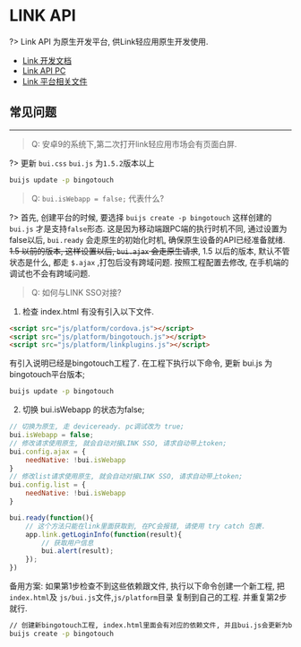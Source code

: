 # LINK API

?> Link API 为原生开发平台, 供Link轻应用原生开发使用.

* [Link 开发文档](http://linkdoc.bingosoft.net:8088/) 
* [Link API PC](https://open.bingosoft.net/btapi-demo/index.html) 
* [Link 平台相关文件](https://github.com/bingo-oss/mobile-btjsapi/) 



## 常见问题
---

> Q: 安卓9的系统下,第二次打开link轻应用市场会有页面白屏.

?> 更新 `bui.css` `bui.js` 为`1.5.2`版本以上
```bash
buijs update -p bingotouch
```

> Q: `bui.isWebapp = false;` 代表什么?

?> 首先, 创建平台的时候, 要选择 `buijs create -p bingotouch` 这样创建的 `bui.js` 才是支持`false`形态. 这是因为移动端跟PC端的执行时机不同, 通过设置为false以后, `bui.ready` 会走原生的初始化时机, 确保原生设备的API已经准备就绪. <del>1.5 以前的版本, 这样设置以后, `bui.ajax` 会走原生请求</del>, 1.5 以后的版本, 默认不管状态是什么, 都走 `$.ajax` ,打包后没有跨域问题. 按照工程配置去修改, 在手机端的调试也不会有跨域问题.  

> Q: 如何与LINK SSO对接? 


1. 检查 index.html 有没有引入以下文件. 

```html
<script src="js/platform/cordova.js"></script>
<script src="js/platform/bingotouch.js"></script>
<script src="js/platform/linkplugins.js"></script>
```

有引入说明已经是bingotouch工程了. 在工程下执行以下命令, 更新 bui.js 为bingotouch平台版本;
```bash
buijs update -p bingotouch
```

2. 切换 bui.isWebapp 的状态为false;

```js
// 切换为原生, 走 deviceready. pc调试改为 true;
bui.isWebapp = false;
// 修改请求使用原生, 就会自动对接LINK SSO, 请求自动带上token;
bui.config.ajax = {
    needNative: !bui.isWebapp
}
// 修改list请求使用原生, 就会自动对接LINK SSO, 请求自动带上token;
bui.config.list = {
    needNative: !bui.isWebapp
}

bui.ready(function(){
    // 这个方法只能在link里面获取到, 在PC会报错, 请使用 try catch 包裹.
    app.link.getLoginInfo(function(result){
        // 获取用户信息
        bui.alert(result);
    });
})
```

备用方案: 如果第1步检查不到这些依赖跟文件, 执行以下命令创建一个新工程, 把 `index.html`及 `js/bui.js`文件,`js/platform`目录 复制到自己的工程. 并重复第2步就行. 

```bash
// 创建新bingotouch工程, index.html里面会有对应的依赖文件, 并且bui.js会更新为bingotouch平台版本, 复制到你的工程下.
buijs create -p bingotouch
```